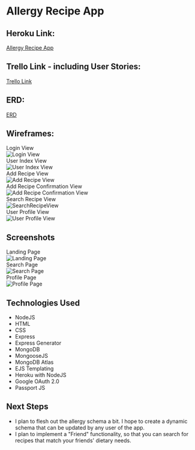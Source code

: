 # Allergy Recipe App

## Heroku Link:
[Allergy Recipe App](allergy-recipe-app.heroku.com)

## Trello Link - including User Stories:
[Trello Link](https://trello.com/b/cPF2zOA0/unit-2-project)

## ERD:
[ERD](public/Unit2RecipeERD.png)

## Wireframes:
Login View<br>
![Login View](public/images/LoginView.png)<br>
User Index View<br>
![User Index View](public/images/UserIndexView.png)<br>
Add Recipe View<br>
![Add Recipe View](public/images/AddRecipeView.png)<br>
Add Recipe Confirmation View<br>
![Add Recipe Confirmation View](public/images/AddRecipeConfirmationView.png)<br>
Search Recipe View<br>
![SearchRecipeView](public/images/SearchRecipeView.png)<br>
User Profile View<br>
![User Profile View](public/images/UserProfileView.png)

## Screenshots
Landing Page<br>
![Landing Page](public/images/LandingPage.png)<br>
Search Page<br>
![Search Page](public/images/SearchPage.png)<br>
Profile Page<br>
![Profile Page](public/images/ProfilePage.png)

## Technologies Used
* NodeJS
* HTML
* CSS
* Express
* Express Generator
* MongoDB
* MongooseJS
* MongoDB Atlas
* EJS Templating
* Heroku with NodeJS
* Google OAuth 2.0
* Passport JS
  
## Next Steps
* I plan to flesh out the allergy schema a bit. I hope to create a dynamic schema that can be updated by any user of the app. 
* I plan to implement a "Friend" functionality, so that you can search for recipes that match your friends' dietary needs. 
